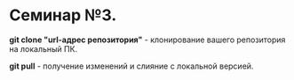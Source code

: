 # Семинар №3.

**git clone "url-адрес репозитория"** - клонирование вашего репозитория на локальный ПК.

**git pull** - получение изменений и слияние с локальной версией.